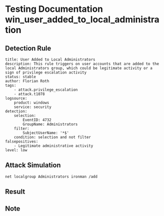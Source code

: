 # Testing Documentation win_user_added_to_local_administration

## Detection Rule
```
title: User Added to Local Administrators
description: This rule triggers on user accounts that are added to the local Administrators group, which could be legitimate activity or a sign of privilege escalation activity 
status: stable
author: Florian Roth
tags:
    - attack.privilege_escalation
    - attack.t1078
logsource:
    product: windows
    service: security
detection:
    selection:
        EventID: 4732
        GroupName: Administrators
    filter:
        SubjectUserName: '*$'
    condition: selection and not filter
falsepositives: 
    - Legitimate administrative activity
level: low
```

## Attack Simulation
```
net localgroup Administrators ironman /add
```

## Result



## Note


